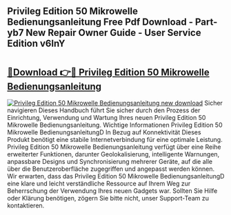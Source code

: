 ## Privileg Edition 50 Mikrowelle Bedienungsanleitung Free Pdf Download - Part-yb7 New Repair Owner Guide - User Service Edition v6lnY

# <h2><a href="http://df5v47.blite.top/?on=Privileg+Edition+50+Mikrowelle+Bedienungsanleitung">🔗Download 👉🔴 Privileg Edition 50 Mikrowelle Bedienungsanleitung</a></h2>

[![Privileg Edition 50 Mikrowelle Bedienungsanleitung new download](https://i.imgur.com/lujVjoI.png)](http://df5v47.blite.top/?on=Privileg+Edition+50+Mikrowelle+Bedienungsanleitung)
Sicher navigieren Dieses Handbuch führt Sie sicher durch den Prozess der Einrichtung, Verwendung und Wartung Ihres neuen Privileg Edition 50 Mikrowelle Bedienungsanleitung. Wichtige Informationen Privileg Edition 50 Mikrowelle BedienungsanleitungD In Bezug auf Konnektivität Dieses Produkt benötigt eine stabile Internetverbindung für eine optimale Leistung. Privileg Edition 50 Mikrowelle Bedienungsanleitung verfügt über eine Reihe erweiterter Funktionen, darunter Geolokalisierung, intelligente Warnungen, anpassbare Designs und Synchronisierung mehrerer Geräte, auf die alle über die Benutzeroberfläche zugegriffen und angepasst werden können. Wir erwarten, dass das Privileg Edition 50 Mikrowelle BedienungsanleitungD eine klare und leicht verständliche Ressource auf Ihrem Weg zur Beherrschung der Verwendung Ihres neuen Gadgets war. Sollten Sie Hilfe oder Klärung benötigen, zögern Sie bitte nicht, unser Support-Team zu kontaktieren.
